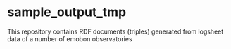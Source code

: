 # sample_output_tmp
This repository contains RDF documents (triples) generated from logsheet data of a number of emobon observatories
